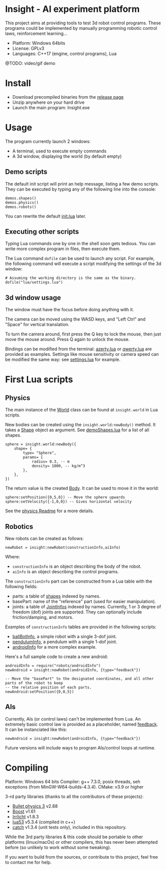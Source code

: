 # Insight - AI experiment platform

This project aims at providing tools to test 3d robot control programs. These programs could be implemented by manually programming robotic control laws, reinforcement learning...

- Platform: Windows 64bits
- License: GPLv3
- Languages: C++17 (engine, control programs), Lua

@TODO: video/gif demo

# Install

* Download precompiled binaries from the [release page](https://github.com/vsaulue/Insight/releases)
* Unzip anywhere on your hard drive
* Launch the main program: Insight.exe

# Usage

The program currently launch 2 windows:

* A terminal, used to execute empty commands
* A 3d window, displaying the world (by default empty)

## Demo scripts

The default init script will print an help message, listing a few demo scripts. They can be executed by typing any of the following line into the console:

```
demos.shapes()
demos.physics()
demos.robots()
```

You can rewrite the default [init.lua](run/init.lua) later.

## Executing other scripts

Typing Lua commands one by one in the shell soon gets tedious. You can write more complex program in files, then execute them.

The Lua command `dofile` can be used to launch any script. For example, the following command will execute a script modifying the settings of the 3d window:

```
# Assuming the working directory is the same as the binary.
dofile("lua/settings.lua")
```

## 3d window usage

The window must have the focus before doing anything with it.

The camera can be moved using the WASD keys, and "Left Ctrl" and "Space" for vertical translation.

To turn the camera around, first press the Q key to lock the mouse, then just move the mouse around. Press Q again to unlock the mouse.

Bindings can be modified from the terminal: [azerty.lua](run/lua/bindings/azerty.lua) or [qwerty.lua](run/lua/bindings/qwerty.lua) are provided as examples.
Settings like mouse sensitivity or camera speed can be modified the same way: see [settings.lua](run/lua/settings.lua) for example.

# First Lua scripts

## Physics

The main instance of the [World](src/physics/README.md#World-class) class can be found at `insight.world` in Lua scripts.

New bodies can be created using the `insight.world:newBody()` method. It takes a [Shape](https://github.com/vsaulue/Insight/blob/readme/src/physics/README.md#shape-class--derived) object as argument. See [demoShapes.lua](run/lua/demos/demoShapes.lua) for a list of all shapes.

```
sphere = insight.world:newBody({
    shape= {
        type= "Sphere",
        params= {
            radius= 0.3, -- m
            density= 1000, -- kg/m^3
        },
    },
})
```

The return value is the created [Body](src/physics/README.md#Body-class). It can be used to move it in the world:

```
sphere:setPosition({0,5,0}) -- Move the sphere upwards
sphere:setVelocity({-1,0,0}) -- Gives horizontal velocity
```

See the [physics Readme](src/physics/README.md) for a more details.

## Robotics

New robots can be created as follows:

```
newRobot = insight:newRobot(constructionInfo,aiInfo)
```

Where:

* `constructionInfo` is an object describing the body of the robot.
* `aiInfo` is an object describing the control programs.

The `constructionInfo` part can be constructed from a Lua table with the following fields:

* parts: a table of [shapes](src/physics/README.md#shape-class--derived) indexed by names.
* basePart: name of the "reference" part (used for easier manipulation).
* joints: a table of [JointInfos](src/robotics/README.md#jointinfo-class--derived) indexed by names. Currently, 1 or 3 degree of freedom (dof) joints are supported. They can optionally include friction/damping, and motors.

Examples of `constructionInfo` tables are provided in the following scripts:

* [ballBotInfo](run/lua/robots/ballBotInfo.lua), a simple robot with a single 3-dof joint.
* [pendulumInfo](run/lua/robots/pendulumInfo.lua), a pendulum with a single 1-dof joint.
* [androidInfo](run/lua/robots/androidInfo.lua) for a more complex example.

Here's a full sample code to create a new android:

```
androidInfo = require("robots/androidInfo")
newAndroid = insight:newRobot(androidInfo, {type="feedback"})

-- Move the "basePart" to the designated coordinates, and all other parts of the robot to keep
-- the relative position of each parts.
newAndroid:setPosition({0,0,5})
```

## AIs

Currently, AIs (or control laws) can't be implemented from Lua. An extremely basic control
law is provided as a placeholder, named [feedback](src/AIs/README.md#feedbackai). It can be instanciated like this:

```
newAndroid = insight:newRobot(androidInfo, {type="feedback"})
```

Future versions will include ways to program AIs/control loops at runtime.

# Compiling

Platform: Windows 64 bits
Compiler: g++ 7.3.0, posix threads, seh exceptions (from MinGW-W64-builds-4.3.4).
CMake: v3.9 or higher

3-rd party libraries (thanks to all the contributors of these projects):

* [Bullet physics 3](https://github.com/bulletphysics/bullet3) v2.88
* [Boost](https://www.boost.org/) v1.61
* [Irrlicht](http://irrlicht.sourceforge.net/) v1.8.3
* [lua53](https://www.lua.org/) v5.3.4 (compiled in c++)
* [catch](https://github.com/catchorg/Catch2) v1.3.4 (unit tests only), included in this repository.

While the 3rd party libraries & this code should be portable to other platforms (linux/macOs) or other compilers, this has never been attempted before (so unlikely to work without some tweaking).

If you want to build from the sources, or contribute to this project, feel free to contact me for help.
